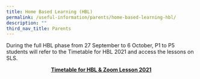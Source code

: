 ```yaml
---
title: Home Based Learning (HBL)
permalink: /useful-information/parents/home-based-learning-hbl/
description: ""
third_nav_title: Parents
---
```

During the full HBL phase from 27 September to 6 October, P1 to P5 students will refer to the Timetable for HBL 2021 and access the lessons on SLS.

<p style="text-align:center;"><strong><u>Timetable for HBL & Zoom Lesson 2021</u></strong></p>